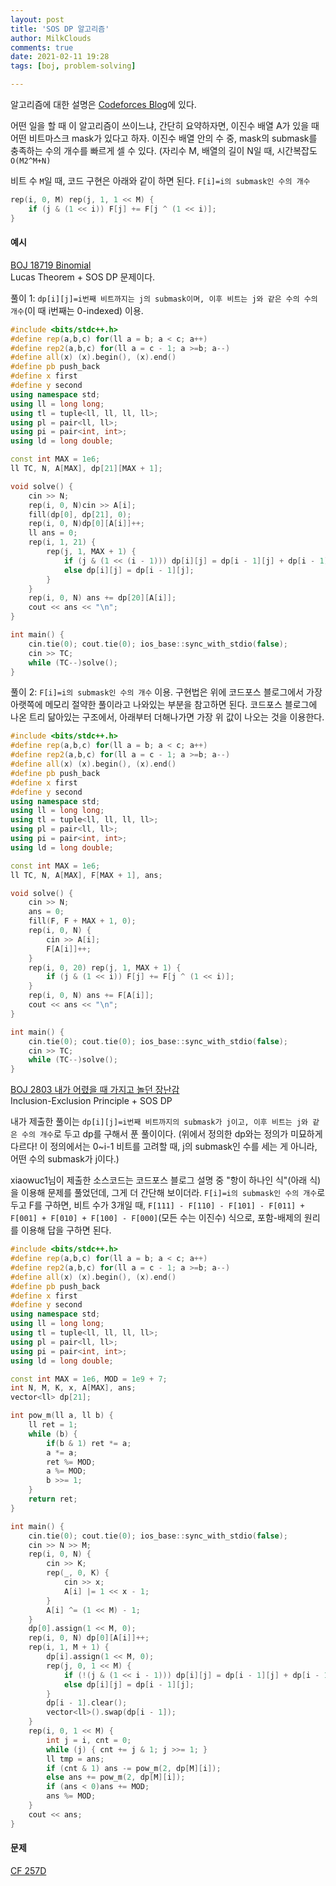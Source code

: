 ```yaml
---
layout: post
title: 'SOS DP 알고리즘'
author: MilkClouds
comments: true
date: 2021-02-11 19:28
tags: [boj, problem-solving]

---
```



알고리즘에 대한 설명은 [Codeforces Blog](https://codeforces.com/blog/entry/45223)에 있다.

어떤 일을 할 때 이 알고리즘이 쓰이느냐, 간단히 요약하자면, 이진수 배열 A가 있을 때 어떤 비트마스크 mask가 있다고 하자.
이진수 배열 안의 수 중, mask의 submask를 충족하는 수의 개수를 빠르게 셀 수 있다. (자리수 M, 배열의 길이 N일 때, 시간복잡도 `O(M2^M+N)`  


비트 수 `M`일 때, 코드 구현은 아래와 같이 하면 된다. `F[i]=i의 submask인 수의 개수`   
```cpp
rep(i, 0, M) rep(j, 1, 1 << M) {
	if (j & (1 << i)) F[j] += F[j ^ (1 << i)];
}
```


#### 예시  

[BOJ 18719 Binomial](http://boj.kr/18719)  
Lucas Theorem + SOS DP 문제이다.  

풀이 1: `dp[i][j]=i번째 비트까지는 j의 submask이며, 이후 비트는 j와 같은 수의 수의 개수`(이 때 i번째는 0-indexed) 이용.  
```cpp
#include <bits/stdc++.h>
#define rep(a,b,c) for(ll a = b; a < c; a++)
#define rep2(a,b,c) for(ll a = c - 1; a >=b; a--)
#define all(x) (x).begin(), (x).end()
#define pb push_back
#define x first
#define y second
using namespace std;
using ll = long long;
using tl = tuple<ll, ll, ll, ll>;
using pl = pair<ll, ll>;
using pi = pair<int, int>;
using ld = long double;

const int MAX = 1e6;
ll TC, N, A[MAX], dp[21][MAX + 1];

void solve() {
	cin >> N;
	rep(i, 0, N)cin >> A[i];
	fill(dp[0], dp[21], 0);
	rep(i, 0, N)dp[0][A[i]]++;
	ll ans = 0;
	rep(i, 1, 21) {
		rep(j, 1, MAX + 1) {
			if (j & (1 << (i - 1))) dp[i][j] = dp[i - 1][j] + dp[i - 1][j ^ (1 << (i - 1))];
			else dp[i][j] = dp[i - 1][j];
		}
	}
	rep(i, 0, N) ans += dp[20][A[i]];
	cout << ans << "\n";
}

int main() {
	cin.tie(0); cout.tie(0); ios_base::sync_with_stdio(false);
	cin >> TC;
	while (TC--)solve();
}
```

풀이 2: `F[i]=i의 submask인 수의 개수` 이용. 구현법은 위에 코드포스 블로그에서 가장 아랫쪽에 메모리 절약한 풀이라고 나와있는 부분을 참고하면 된다. 코드포스 블로그에 나온 트리 닮아있는 구조에서, 아래부터 더해나가면 가장 위 값이 나오는 것을 이용한다.  

```cpp
#include <bits/stdc++.h>
#define rep(a,b,c) for(ll a = b; a < c; a++)
#define rep2(a,b,c) for(ll a = c - 1; a >=b; a--)
#define all(x) (x).begin(), (x).end()
#define pb push_back
#define x first
#define y second
using namespace std;
using ll = long long;
using tl = tuple<ll, ll, ll, ll>;
using pl = pair<ll, ll>;
using pi = pair<int, int>;
using ld = long double;

const int MAX = 1e6;
ll TC, N, A[MAX], F[MAX + 1], ans;

void solve() {
	cin >> N;
	ans = 0;
	fill(F, F + MAX + 1, 0);
	rep(i, 0, N) {
		cin >> A[i];
		F[A[i]]++;
	}
	rep(i, 0, 20) rep(j, 1, MAX + 1) {
		if (j & (1 << i)) F[j] += F[j ^ (1 << i)];
	}
	rep(i, 0, N) ans += F[A[i]];
	cout << ans << "\n";
}

int main() {
	cin.tie(0); cout.tie(0); ios_base::sync_with_stdio(false);
	cin >> TC;
	while (TC--)solve();
}
```


[BOJ 2803 내가 어렸을 때 가지고 놀던 장난감](http://boj.kr/2803)  
Inclusion-Exclusion Principle + SOS DP  

내가 제출한 풀이는 `dp[i][j]=i번째 비트까지의 submask가 j이고, 이후 비트는 j와 같은 수의 개수`로 두고 dp를 구해서 푼 풀이이다. (위에서 정의한 dp와는 정의가 미묘하게 다르다! 이 정의에서는 0~i-1 비트를 고려할 때, j의 submask인 수를 세는 게 아니라, 어떤 수의 submask가 j이다.)   

xiaowuc1님이 제출한 소스코드는 코드포스 블로그 설명 중 "항이 하나인 식"(아래 식)을 이용해 문제를 풀었던데, 그게 더 간단해 보이더라. `F[i]=i의 submask인 수의 개수`로 두고 F를 구하면, 비트 수가 3개일 때, `F[111] - F[110] - F[101] - F[011] + F[001] + F[010] + F[100] - F[000]`(모든 수는 이진수) 식으로, 포함-배제의 원리를 이용해 답을 구하면 된다.  
```cpp
#include <bits/stdc++.h>
#define rep(a,b,c) for(ll a = b; a < c; a++)
#define rep2(a,b,c) for(ll a = c - 1; a >=b; a--)
#define all(x) (x).begin(), (x).end()
#define pb push_back
#define x first
#define y second
using namespace std;
using ll = long long;
using tl = tuple<ll, ll, ll, ll>;
using pl = pair<ll, ll>;
using pi = pair<int, int>;
using ld = long double;

const int MAX = 1e6, MOD = 1e9 + 7;
int N, M, K, x, A[MAX], ans;
vector<ll> dp[21];

int pow_m(ll a, ll b) {
	ll ret = 1;
	while (b) {
		if(b & 1) ret *= a;
		a *= a;
		ret %= MOD;
		a %= MOD;
		b >>= 1;
	}
	return ret;
}

int main() {
	cin.tie(0); cout.tie(0); ios_base::sync_with_stdio(false);
	cin >> N >> M;
	rep(i, 0, N) {
		cin >> K;
		rep(_, 0, K) {
			cin >> x;
			A[i] |= 1 << x - 1;
		}
		A[i] ^= (1 << M) - 1;
	}
	dp[0].assign(1 << M, 0);
	rep(i, 0, N) dp[0][A[i]]++;
	rep(i, 1, M + 1) {
		dp[i].assign(1 << M, 0);
		rep(j, 0, 1 << M) {
			if (!(j & (1 << i - 1))) dp[i][j] = dp[i - 1][j] + dp[i - 1][j ^ (1 << i - 1)];
			else dp[i][j] = dp[i - 1][j];
		}
		dp[i - 1].clear();
		vector<ll>().swap(dp[i - 1]);
	}
	rep(i, 0, 1 << M) {
		int j = i, cnt = 0;
		while (j) { cnt += j & 1; j >>= 1; }
		ll tmp = ans;
		if (cnt & 1) ans -= pow_m(2, dp[M][i]);
		else ans += pow_m(2, dp[M][i]);
		if (ans < 0)ans += MOD;
		ans %= MOD;
	}
	cout << ans;
}
```


#### 문제

[CF 257D](http://www.codeforces.com/problemset/problem/449/D)
